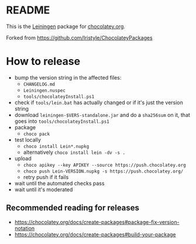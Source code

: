 # README

This is the [Leiningen](https://leiningen.org) package for [chocolatey.org](https://chocolatey.org).

Forked from https://github.com/Iristyle/ChocolateyPackages

# How to release

  * bump the version string in the affected files:
    * `CHANGELOG.md`
    * `Leiningen.nuspec`
    * `tools/chocolateyInstall.ps1`
  * check if `tools/lein.bat` has actually changed or if it's just the version string
  * download `leiningen-$VERS-standalone.jar` and do a `sha256sum` on it, that goes into  `tools/chocolateyInstall.ps1`
  * package
    * `choco pack`
  * test locally
    * `choco install Lein*.nupkg`
    * alternatively `choco install lein -dv -s .`
  * upload
    * `choco apikey --key APIKEY --source https://push.chocolatey.org`
    * `choco push Lein-VERSION.nupkg -s https://push.chocolatey.org/`
    * retry push if it fails
  * wait until the automated checks pass
  * wait until it's moderated

## Recommended reading for releases

  * https://chocolatey.org/docs/create-packages#package-fix-version-notation
  * https://chocolatey.org/docs/create-packages#build-your-package
